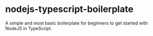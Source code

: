# nodejs-typescript-boilerplate
A simple and most basic boilerplate for beginners to get started with NodeJS  in TypeScript.

